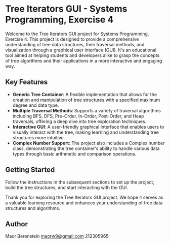# Tree Iterators GUI - Systems Programming, Exercise 4

Welcome to the Tree Iterators GUI project for Systems Programming, Exercise 4. This project is designed to provide a comprehensive understanding of tree data structures, their traversal methods, and visualization through a graphical user interface (GUI). It's an educational tool aimed at helping students and developers alike to grasp the concepts of tree algorithms and their applications in a more interactive and engaging way.

## Key Features

- **Generic Tree Container**: A flexible implementation that allows for the creation and manipulation of tree structures with a specified maximum degree and data type.
- **Multiple Traversal Methods**: Supports a variety of traversal algorithms including BFS, DFS, Pre-Order, In-Order, Post-Order, and Heap traversals, offering a deep dive into tree exploration techniques.
- **Interactive GUI**: A user-friendly graphical interface that enables users to visually interact with the tree, making learning and understanding tree structures more intuitive.
- **Complex Number Support**: The project also includes a Complex number class, demonstrating the tree container's ability to handle various data types through basic arithmetic and comparison operations.

## Getting Started

Follow the instructions in the subsequent sections to set up the project, build the tree structures, and start interacting with the GUI.

Thank you for exploring the Tree Iterators GUI project. We hope it serves as a valuable learning resource and enhances your understanding of tree data structures and algorithms.

## Author
Maor Berenstein
maorw9@gmail.com
212305965
